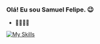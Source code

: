 ### Olá! Eu sou Samuel Felipe. 😉

- 🧑‍💻🇧🇷


[![My Skills](https://skillicons.dev/icons?i=ruby,rails,html,css,git,github,py,java,vue,flutter&theme=dark)](https://skillicons.dev)
